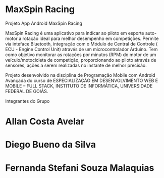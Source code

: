 # MaxSpin Racing

Projeto App Android MaxSpin Racing

MaxSpin Racing é uma aplicativo para indicar ao piloto em esporte auto-motor a rotação ideal para melhor desempenho em competições. Permite via inteface Bluetooth, integração com o Módulo de Central de Controle ( ECU - Engine Control Unit) através de um microcontrolador Arduino. Tem como objetivo monitorar as rotações por minutos (RPM) do motor de um veículo/motocicleta de competição,  proporcionando ao piloto através de sensores, ações a serem realizadas no instante de melhor precisão. 

Projeto desenvolvido na disciplina de Programação Mobile com Android Avançada do curso de ESPECIALIZAÇÃO EM DESENVOLVIMENTO WEB E MOBILE – FULL STACK, INSTITUTO DE INFORMÁTICA, UNIVERSIDADE FEDERAL DE GOIÁS.


Integrantes do Grupo

# Allan Costa Avelar
# Diego Bueno da Silva
# Fernanda Stefani Souza Malaquias
